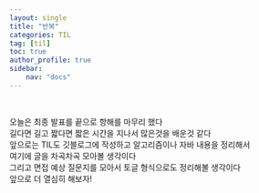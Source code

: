 ```yaml
---
layout: single
title: "반복"
categories: TIL
tag: [til]
toc: true
author_profile: true
sidebar:
    nav: "docs"
---
```

<br>

오늘은 최종 발표를 끝으로 항해를 마무리 했다<br>
길다면 길고 짧다면 짧은 시간을 지나서 많은것을 배운것 같다<br>
앞으로는 TIL도 깃블로그에 작성하고 알고리즘이나 자바 내용을 정리해서<br>
여기에 글을 차곡차곡 모아볼 생각이다<br>
그리고 면접 예상 질문지를 모아서 토글 형식으로도 정리해볼 생각이다<br>
앞으로 더 열심히 해보자!